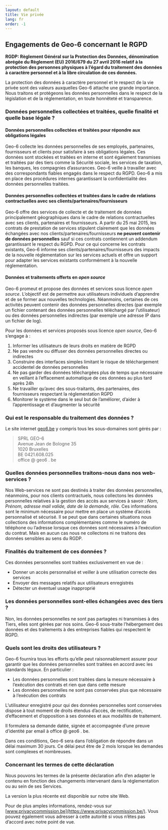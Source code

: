 ```yaml
---
layout: default
title: Vie privée
lang: fr
order: -1
---
```


## Engagements de Geo-6 concernant le RGPD

**RGDP: Règlement Général sur la Protection des Données, dénomination abrégée du Règlement (EU) 2016/679 du 27 avril 2016 relatif à la protection des personnes physiques à l’égard du traitement des données à caractère personnel et à la libre circulation de ces données.**

La protection des données à caractère personnel et le respect de la vie privée sont des valeurs auxquelles Geo-6 attache une grande importance. Nous traitons et protégeons les données personnelles dans le respect de la législation et de la réglementation, en toute honnêteté et transparence.

### Données personnelles collectées et traitées, quelle finalité et quelle base légale ?

#### Données personnelles collectées et traitées pour répondre aux **obligations légales**

Geo-6 collecte les données personnelles de ses employés, partenaires, fournisseurs et clients pour satisfaire à ses obligations légales. Ces données sont stockées et traitées en interne et sont également transmises et traitées par des tiers comme la Sécurité sociale, les services de taxation, les banques, les compagnies d’assurances. Geo-6 veille à travailler avec des correspondants fiables engagés dans le respect du RGPD. Geo-6 a mis en place des procédures internes garantissant la confidentialité des données personnelles traitées.

#### Données personnelles collectées et traitées dans le cadre de **relations contractuelles** avec ses clients/partenaires/fournisseurs

Geo-6 offre des services de collecte et de traitement de données principalement géographiques dans le cadre de relations contractuelles avec ses clients, partenaires et fournisseurs. A partir du 25 mai 2015, les contrats de prestation de services stipulent clairement que les données échangées avec nos clients/partenaires/fournisseurs **ne peuvent contenir de données personnelles** sauf si ces contrats contiennent un addendum garantissant le respect du RGPD.  Pour ce qui concerne les contrats existants, Geo-6 informe ses clients/partenaires/fournisseurs des impacts de la nouvelle réglementation sur les services actuels et offre un support pour adapter les services existants conformément à la nouvelle réglementation.

#### Données et traitements offerts en *open source*

Geo-6 promeut et propose des données et services sous licence *open source*. L’objectif est de permettre aux utilisateurs individuels d’apprendre et de se former aux nouvelles technologies. Néanmoins, certaines de ces activités peuvent contenir des données personnelles directes (par exemple un fichier contenant des données personnelles téléchargé par l’utilisateur) ou des données personnelles indirectes (par exemple une adresse IP dans un fichier de log).

Pour les données et services proposés sous licence *open source*, Geo-6 s’engage à :

1. Informer les utilisateurs de leurs droits en matière de RGPD
2. Ne pas vendre ou diffuser des données personnelles directes ou indirectes
3. Construire des interfaces simples limitant le risque de téléchargement accidentel de données personnelles
4. Ne pas garder des données téléchargées plus de temps que nécessaire en veillant à l’effacement automatique de ces données au plus tard après 24h
5. Ne travailler qu’avec des sous-traitants, des partenaires, des fournisseurs respectant la réglementation RGPD
6. Monitorer le système dans le seul but de l’améliorer, d’aider à l’apprentissage et d’augmenter la sécurité

### Qui est le responsable du traitement des données ?

Le site internet [geo6.be](https://geo6.be/) y compris tous les sous-domaines sont gérés par :

> SPRL GEO-6  
> Avenue Jean de Bologne 35  
> 1020 Bruxelles  
> BE 0421.608.025  
> office @ geo6 . be

### Quelles données personnelles traitons-nous dans nos web-services ?

Nos Web-services ne sont pas destinés à traiter des données personnelles, néanmoins, pour nos clients contractuels, nous collectons les données personnelles relatives à la gestion des accès aux services à savoir : *Nom, Prénom, adresse mail valide, date de la demande, rôle*. Ces informations sont le minimum nécessaire pour mettre en place un système d’accès personnalisé et sécurisé. Il se peut que dans certaines situations nous collections des informations complémentaires comme le numéro de téléphone ou l’adresse lorsque ces données sont nécessaires à l’exécution du contrat. Mais en aucun cas nous ne collectons ni ne traitons des données sensibles au sens du RGDP.

### Finalités du traitement de ces données ?

Ces données personnelles sont traitées exclusivement en vue de :

- Donner un accès personnalisé et veiller à une utilisation correcte des services
- Envoyer des messages relatifs aux utilisateurs enregistrés
- Détecter un éventuel usage inapproprié

### Les données personnelles sont-elles échangées avec des tiers ?

Non, les données personnelles ne sont pas partagées ni transmises à des Tiers, elles sont gérées par nos soins. Geo-6 sous-traite l’hébergement des données et des traitements à des entreprises fiables qui respectent le RGPD.

### Quels sont les droits des utilisateurs ?

Geo-6 fournira tous les efforts qu’elle peut raisonnablement assurer pour garantir que les données personnelles sont traitées en accord avec les standards légaux. En particulier :

- Les données personnelles sont traitées dans la mesure nécessaire à l’exécution des contrats et rien que dans cette mesure
- Les données personnelles ne sont pas conservées plus que nécessaire à l’exécution des contrats

L’utilisateur enregistré pour qui des données personnelles sont conservées dispose à tout moment de droits étendus d’accès, de rectification, d’effacement et d’opposition à ses données et aux modalités de traitement.

Il formulera sa demande datée, signée et accompagnée d’une preuve d’identité par email à office @ geo6 . be.

Dans ces conditions, Geo-6 sera dans l’obligation de répondre dans un délai maximum 30 jours. Ce délai peut être de 2 mois lorsque les demandes sont complexes et nombreuses.

### Concernant les termes de cette déclaration

Nous pouvons les termes de la présente déclaration afin d’en adapter le contenu en fonction des changements intervenant dans la réglementation ou au sein de ses Services.

La version la plus récente est disponible sur notre site Web.

Pour de plus amples informations, rendez-vous sur [www.privacycommission.be](https://www.privacycommission.be/). Vous pouvez également vous adresser à cette autorité si vous n’êtes pas d’accord avec notre point de vue.
